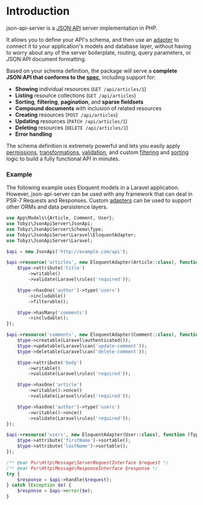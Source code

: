 # Introduction

json-api-server is a [JSON:API](http://jsonapi.org) server implementation in PHP.

It allows you to define your API's schema, and then use an [adapter](adapters.md) to connect it to your application's models and database layer, without having to worry about any of the server boilerplate, routing, query parameters, or JSON:API document formatting.

Based on your schema definition, the package will serve a **complete JSON:API that conforms to the [spec](https://jsonapi.org/format/)**, including support for:

- **Showing** individual resources (`GET /api/articles/1`)
- **Listing** resource collections (`GET /api/articles`)
- **Sorting**, **filtering**, **pagination**, and **sparse fieldsets**
- **Compound documents** with inclusion of related resources
- **Creating** resources (`POST /api/articles`)
- **Updating** resources (`PATCH /api/articles/1`)
- **Deleting** resources (`DELETE /api/articles/1`)
- **Error handling**

The schema definition is extremely powerful and lets you easily apply [permissions](visibility.md), [transformations](writing.md#transformers), [validation](writing.md#validation), and custom [filtering](filtering.md) and [sorting](sorting.md) logic to build a fully functional API in minutes.

### Example

The following example uses Eloquent models in a Laravel application. However, json-api-server can be used with any framework that can deal in PSR-7 Requests and Responses. Custom [adapters](adapters.md) can be used to support other ORMs and data persistence layers.

```php
use App\Models\{Article, Comment, User};
use Tobyz\JsonApiServer\JsonApi;
use Tobyz\JsonApiServer\Schema\Type;
use Tobyz\JsonApiServer\Laravel\EloquentAdapter;
use Tobyz\JsonApiServer\Laravel;

$api = new JsonApi('http://example.com/api');

$api->resource('articles', new EloquentAdapter(Article::class), function (Type $type) {
    $type->attribute('title')
        ->writable()
        ->validate(Laravel\rules('required'));

    $type->hasOne('author')->type('users')
        ->includable()
        ->filterable();

    $type->hasMany('comments')
        ->includable();
});

$api->resource('comments', new EloquentAdapter(Comment::class), function (Type $type) {
    $type->creatable(Laravel\authenticated());
    $type->updatable(Laravel\can('update-comment'));
    $type->deletable(Laravel\can('delete-comment'));

    $type->attribute('body')
        ->writable()
        ->validate(Laravel\rules('required'));

    $type->hasOne('article')
        ->writable()->once()
        ->validate(Laravel\rules('required'));

    $type->hasOne('author')->type('users')
        ->writable()->once()
        ->validate(Laravel\rules('required'));
});

$api->resource('users', new EloquentAdapter(User::class), function (Type $type) {
    $type->attribute('firstName')->sortable();
    $type->attribute('lastName')->sortable();
});

/** @var Psr\Http\Message\ServerRequestInterface $request */
/** @var Psr\Http\Message\ResponseInterface $response */
try {
    $response = $api->handle($request);
} catch (Exception $e) {
    $response = $api->error($e);
}
```
